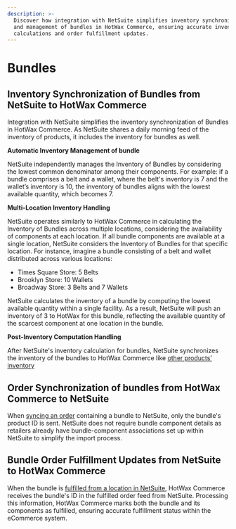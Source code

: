 ```yaml
---
description: >-
  Discover how integration with NetSuite simplifies inventory synchronization
  and management of bundles in HotWax Commerce, ensuring accurate inventory
  calculations and order fulfillment updates.
---
```


# Bundles

## Inventory Synchronization of Bundles from NetSuite to HotWax Commerce

Integration with NetSuite simplifies the inventory synchronization of Bundles in HotWax Commerce. As NetSuite shares a daily morning feed of the inventory of products, it includes the inventory for bundles as well.

**Automatic Inventory Management of bundle**

NetSuite independently manages the Inventory of Bundles by considering the lowest common denominator among their components. For example: if a bundle comprises a belt and a wallet, where the belt's inventory is 7 and the wallet’s inventory is 10, the inventory of bundles aligns with the lowest available quantity, which becomes 7.

**Multi-Location Inventory Handling**

NetSuite operates similarly to HotWax Commerce in calculating the Inventory of Bundles across multiple locations, considering the availability of components at each location. If all bundle components are available at a single location, NetSuite considers the Inventory of Bundles for that specific location. For instance, imagine a bundle consisting of a belt and wallet distributed across various locations:

* Times Square Store: 5 Belts
* Brooklyn Store: 10 Wallets
* Broadway Store: 3 Belts and 7 Wallets

NetSuite calculates the inventory of a bundle by computing the lowest available quantity within a single facility. As a result, NetSuite will push an inventory of 3 to HotWax for this bundle, reflecting the available quantity of the scarcest component at one location in the bundle.

**Post-Inventory Computation Handling**

After NetSuite's inventory calculation for bundles, NetSuite synchronizes the inventory of the bundles to HotWax Commerce like [other products’ inventory](../inventory.md)

## Order Synchronization of bundles from HotWax Commerce to NetSuite

When [syncing an order](OrderAllocation.md) containing a bundle to NetSuite, only the bundle's product ID is sent. NetSuite does not require bundle component details as retailers already have bundle-component associations set up within NetSuite to simplify the import process.

## Bundle Order Fulfillment Updates from NetSuite to HotWax Commerce

When the bundle is [fulfilled from a location in NetSuite](Fulfillment.md), HotWax Commerce receives the bundle's ID in the fulfilled order feed from NetSuite. Processing this information, HotWax Commerce marks both the bundle and its components as fulfilled, ensuring accurate fulfillment status within the eCommerce system.
